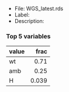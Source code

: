 

* File: WGS_latest.rds
* Label: 
* Description: 

### Top 5 variables
| value   |   frac |
|:--------|-------:|
| wt      |  0.71  |
| amb     |  0.25  |
| H       |  0.039 |
        